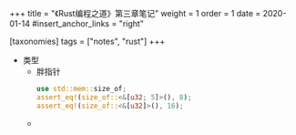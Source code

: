 +++
title = "《Rust编程之道》第三章笔记"
weight = 1
order = 1
date = 2020-01-14
#insert_anchor_links = "right"

[taxonomies]
tags = ["notes", "rust"]
+++



- 类型
  - 胖指针
    ```rust
    use std::mem::size_of;
    assert_eq!(size_of::<&[u32; 5]>(), 8);
    assert_eq!(size_of::<&[u32]>(), 16);
    ```
  - 